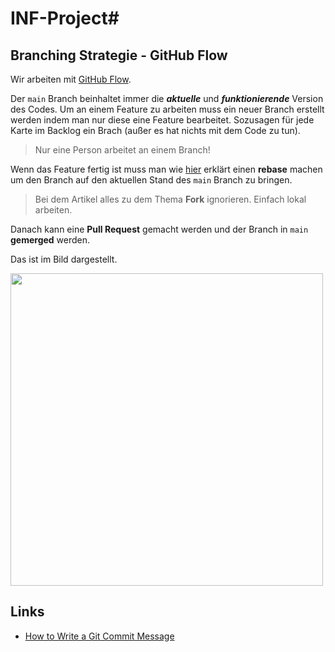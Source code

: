 # INF-Project#

## Branching Strategie - GitHub Flow

Wir arbeiten mit [GitHub Flow](https://www.gitkraken.com/learn/git/best-practices/git-branch-strategy).

Der `main` Branch beinhaltet immer die ***aktuelle*** und ***funktionierende*** Version des Codes. 
Um an einem Feature zu arbeiten muss ein neuer Branch erstellt werden indem man nur diese eine Feature bearbeitet.
Sozusagen für jede Karte im Backlog ein Brach (außer es hat nichts mit dem Code zu tun).

>Nur eine Person arbeitet an einem Branch!

Wenn das Feature fertig ist muss man wie [hier](https://medium.com/singlestone/a-git-workflow-using-rebase-1b1210de83e5 ) erklärt einen **rebase** machen um den Branch auf den aktuellen Stand des `main` Branch zu bringen.

>Bei dem Artikel alles zu dem Thema **Fork** ignorieren.
>Einfach lokal arbeiten.

Danach kann eine **Pull Request** gemacht werden und der Branch in `main` **gemerged** werden.

Das ist im Bild dargestellt.

<img  src="https://1v5ymx3zt3y73fq5gy23rtnc-wpengine.netdna-ssl.com/wp-content/uploads/2021/03/git-flow.svg" style="height:500px">

## Links

- [How to Write a Git Commit Message](https://cbea.ms/git-commit)

